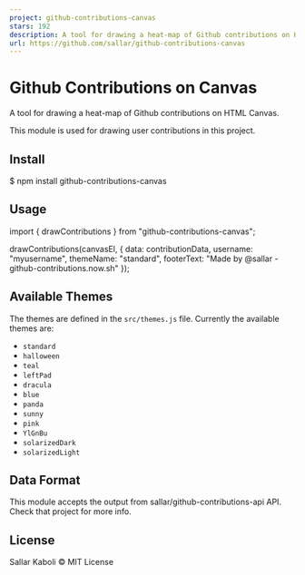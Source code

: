 ```yaml
---
project: github-contributions-canvas
stars: 192
description: A tool for drawing a heat-map of Github contributions on HTML Canvas
url: https://github.com/sallar/github-contributions-canvas
---
```


Github Contributions on Canvas
==============================

A tool for drawing a heat-map of Github contributions on HTML Canvas.

This module is used for drawing user contributions in this project.

Install
-------

$ npm install github-contributions-canvas

Usage
-----

import { drawContributions } from "github-contributions-canvas";

drawContributions(canvasEl, {
  data: contributionData,
  username: "myusername",
  themeName: "standard",
  footerText: "Made by @sallar - github-contributions.now.sh"
});

Available Themes
----------------

The themes are defined in the `src/themes.js` file. Currently the available themes are:

-   `standard`
-   `halloween`
-   `teal`
-   `leftPad`
-   `dracula`
-   `blue`
-   `panda`
-   `sunny`
-   `pink`
-   `YlGnBu`
-   `solarizedDark`
-   `solarizedLight`

Data Format
-----------

This module accepts the output from sallar/github-contributions-api API. Check that project for more info.

License
-------

Sallar Kaboli © MIT License
